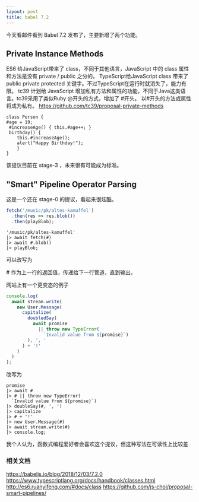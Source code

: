 ```yaml
---
layout: post
title: babel 7.2 
---
```

今天看邮件看到 Babel 7.2 发布了，主要新增了两个功能。

## Private Instance Methods 

ES6 给JavaScript带来了 class，不同于其他语言，JavaScript 中的 class 属性和方法是没有 private / public 之分的。
TypeScript给JavaScript class 带来了 public private protected 关键字。不过TypeScript在运行时就消失了，能力有限。
tc39 计划给 JavaScript 增加私有方法和属性的功能，不同于Java这类语言。tc39采用了类似Ruby @开头的方式，增加了 #开头。
以#开头的方法或属性将成为私有。 https://github.com/tc39/proposal-private-methods

```ecmascript 6
class Person { 
#age = 19;
 #increaseAge() { this.#age++; }
 birthday() { 
	this.#increaseAge(); 
	alert("Happy Birthday!"); 
    } 
}

```

该提议目前在 stage-3 ，未来很有可能成为标准。

## "Smart" Pipeline Operator Parsing

这是一个还在  stage-0 的提议，看起来很炫酷。
```typescript
fetch('/music/pk/altes-kamuffel')
  .then(res => res.blob())
  .then(playBlob);

```
```ecmascript 6
'/music/pk/altes-kamuffel'
|> await fetch(#)
|> await #.blob()
|> playBlob;

```
可以改写为 


\# 作为上一行的返回值，传递给下一行管道，直到输出。

网站上有一个更变态的例子
```typescript
console.log(
  await stream.write(
    new User.Message(
      capitalize(
        doubledSay(
          await promise
            || throw new TypeError(
              `Invalid value from ${promise}`)
        ), ', '
      ) + '!'
    )
  )
);
```


改写为
```ecmascript 6
promise
|> await #
|> # || throw new TypeError(
  `Invalid value from ${promise}`)
|> doubleSay(#, ', ')
|> capitalize
|> # + '!'
|> new User.Message(#)
|> await stream.write(#)
|> console.log;

```

我个人认为，函数式编程爱好者会喜欢这个提议，但这种写法在可读性上比较差

### 相关文档

https://babeljs.io/blog/2018/12/03/7.2.0
https://www.typescriptlang.org/docs/handbook/classes.html
http://es6.ruanyifeng.com/#docs/class
https://github.com/js-choi/proposal-smart-pipelines/
